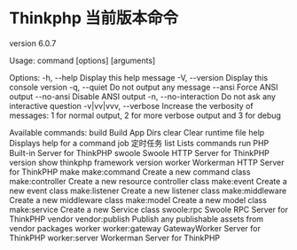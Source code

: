 # Thinkphp 当前版本命令

version 6.0.7

Usage:
command [options] [arguments]

Options:
-h, --help            Display this help message
-V, --version         Display this console version
-q, --quiet           Do not output any message
--ansi            Force ANSI output
--no-ansi         Disable ANSI output
-n, --no-interaction  Do not ask any interactive question
-v|vv|vvv, --verbose  Increase the verbosity of messages: 1 for normal output, 2 for more verbose output and 3 for debug

Available commands:
build             Build App Dirs
clear             Clear runtime file
help              Displays help for a command
job               定时任务
list              Lists commands
run               PHP Built-in Server for ThinkPHP
swoole            Swoole HTTP Server for ThinkPHP
version           show thinkphp framework version
worker            Workerman HTTP Server for ThinkPHP
make
make:command      Create a new command class
make:controller   Create a new resource controller class
make:event        Create a new event class
make:listener     Create a new listener class
make:middleware   Create a new middleware class
make:model        Create a new model class
make:service      Create a new Service class
swoole:rpc        Swoole RPC Server for ThinkPHP
vendor
vendor:publish    Publish any publishable assets from vendor packages
worker
worker:gateway    GatewayWorker Server for ThinkPHP
worker:server     Workerman Server for ThinkPHP
